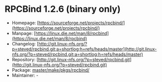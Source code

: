 # RPCBind 1.2.6 (binary only)
 - Homepage: [https://sourceforge.net/projects/rpcbind/](https://sourceforge.net/projects/rpcbind/)
 - Manpage: [https://linux.die.net/man/8/rpcbind](https://linux.die.net/man/8/rpcbind)
 - Changelog: [http://git.linux-nfs.org/?p=steved/rpcbind.git;a=shortlog;h=refs/heads/master](http://git.linux-nfs.org/?p=steved/rpcbind.git;a=shortlog;h=refs/heads/master)
 - Repository: [http://git.linux-nfs.org/?p=steved/rpcbind.git](http://git.linux-nfs.org/?p=steved/rpcbind.git)
 - Package: [master/make/pkgs/rpcbind/](https://github.com/Freetz-NG/freetz-ng/tree/master/make/pkgs/rpcbind/)
 - Maintainer: -

